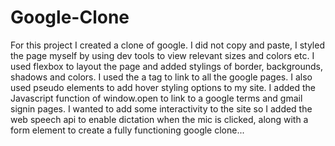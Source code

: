 # Google-Clone

For this project I created a clone of google. I did not copy and paste, I styled the page myself by using dev tools to view relevant sizes and colors etc. I used flexbox to layout the page and added stylings of border, backgrounds, shadows and colors. I used the a tag to link to all the google pages. I also used pseudo elements to add hover styling options to my site. I added the Javascript function of window.open to link to a google terms and gmail signin pages. I wanted to add some interactivity to the site so I added the web speech api to enable dictation when the mic is clicked, along with a form element to create a fully functioning google clone...

